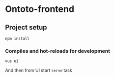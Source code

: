 # Ontoto-frontend

## Project setup
```
npm install
```

### Compiles and hot-reloads for development
```
vue ui
```
And then from UI start `serve` task 
